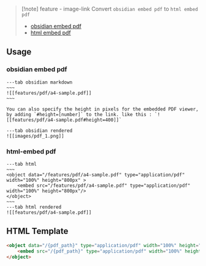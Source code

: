 
> [!note]  feature - image-link
> Convert `obsidian embed pdf` to `html embed pdf`
> 
> - [obsidian embed pdf](https://help.obsidian.md/Linking+notes+and+files/Embed+files#Embed%20a%20PDF%20in%20a%20note)
> - [html embed pdf](https://www.w3docs.com/snippets/html/how-to-embed-pdf-in-html.html)

## Usage

### obsidian embed pdf

```tabs
---tab obsidian markdown
~~~
![[features/pdf/a4-sample.pdf]]
~~~

You can also specify the height in pixels for the embedded PDF viewer, by adding `#height=[number]` to the link. like this : `![[features/pdf/a4-sample.pdf#height=400]]`

---tab obsidian rendered
![[images/pdf_1.png]]
```


### html-embed pdf

```tabs
---tab html
~~~
<object data="/features/pdf/a4-sample.pdf" type="application/pdf" width="100%" height="800px" >
    <embed src="/features/pdf/a4-sample.pdf" type="application/pdf" width="100%" height="800px"/>
</object>
~~~
---tab html rendered
![[features/pdf/a4-sample.pdf]]
```


## HTML Template

```html
<object data="/{pdf_path}" type="application/pdf" width="100%" height="{height}px" >  
    <embed src="/{pdf_path}" type="application/pdf" width="100%" height="{height}px"/>  
</object>
```